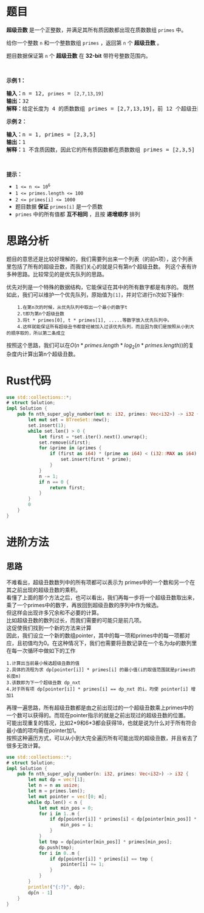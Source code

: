 # 题目
<p><strong>超级丑数</strong> 是一个正整数，并满足其所有质因数都出现在质数数组 <code>primes</code> 中。</p>

<p>给你一个整数 <code>n</code> 和一个整数数组 <code>primes</code> ，返回第 <code>n</code> 个 <strong>超级丑数</strong> 。</p>

<p>题目数据保证第 <code>n</code> 个 <strong>超级丑数</strong> 在 <strong>32-bit</strong> 带符号整数范围内。</p>

<p>&nbsp;</p>

<p><strong>示例 1：</strong></p>

<pre><strong>输入：</strong>n = 12, <code>primes</code> = <code>[2,7,13,19]</code>
<strong>输出：</strong>32 
<strong>解释：</strong>给定长度为 4 的质数数组 primes = [2,7,13,19]，前 12 个超级丑数序列为：[1,2,4,7,8,13,14,16,19,26,28,32] 。</pre>

<p><strong>示例 2：</strong></p>

<pre><strong>输入：</strong>n = 1, primes = [2,3,5]
<strong>输出：</strong>1
<strong>解释：</strong>1 不含质因数，因此它的所有质因数都在质数数组 primes = [2,3,5] 中。
</pre>
&nbsp;

<div class="top-view__1vxA">
<div class="original__bRMd">
<div>
<p><strong>提示：</strong></p>

<ul>
	<li><code>1 &lt;= n &lt;= 10<sup>6</sup></code></li>
	<li><code>1 &lt;= primes.length &lt;= 100</code></li>
	<li><code>2 &lt;= primes[i] &lt;= 1000</code></li>
	<li>题目数据<strong> 保证</strong> <code>primes[i]</code> 是一个质数</li>
	<li><code>primes</code> 中的所有值都 <strong>互不相同</strong> ，且按 <strong>递增顺序</strong> 排列</li>
</ul>
</div>
</div>
</div>

# 思路分析
题目的意思还是比较好理解的，我们需要列出来一个列表（的前n项），这个列表里包括了所有的超级丑数，而我们关心的就是只有第n个超级丑数。
列这个表有许多种思路。比较常见的是优先队列的思路。

优先对列是一个特殊的数据结构，它能保证在其中的所有数字都是有序的。
既然如此，我们可以维护一个优先队列，原始值为`[1]`，并对它进行n次如下操作:
```text
    1.在第n次的时候，从优先队列中取出一个最小的数字t
    2.t即为第n个超级丑数
    3.将t * primes[0], t * primes[1], .....等数字放入优先队列中。
    4.这样就能保证所有超级丑书都曾经被加入过该优先队列，而且因为我们是按照从小到大的顺序取的，所以第二条成立
```
按照这个思路，我们可以在$O(n * primes.length * log_2(n * primes.length))$的复杂度内计算出第n个超级丑数。

# Rust代码
```rust
use std::collections::*;
# struct Solution;
impl Solution {
    pub fn nth_super_ugly_number(mut n: i32, primes: Vec<i32>) -> i32 {
        let mut set = BTreeSet::new();
        set.insert(1);
        while set.len() > 0 {
            let first = *set.iter().next().unwrap();
            set.remove(&first);
            for &prime in &primes {
                if (first as i64) * (prime as i64) < (i32::MAX as i64) {
                    set.insert(first * prime);
                }
            }
            n -= 1;
            if n == 0 {
                return first;
            }
        }
        0
    }
}
```
# 进阶方法
## 思路
不难看出，超级丑数数列中的所有项都可以表示为 primes中的一个数和另一个在其之前出现的超级丑数的乘积。  
看懂了上面的那个方法之后，也可以看出，我们再每一步将一个超级丑数取出来，乘了一个primes中的数字，再放回到超级丑数的序列中作为候选。  
但这样会出现许多冗余和不必要的计算。  
比如超级丑数的数列过长，而我们需要的可能只是前几项。  
这促使我们找到一个新的方法来计算   
因此，我们设立一个新的数组pointer，其中的每一项和primes中的每一项都对应，且初值均为0。在这种情况下，我们也需要将丑数记录在一个名为dp的数列里  
在每一次循环中做如下的工作
```text
1.计算出当前最小候选超级丑数的值
2.具体的流程为求 dp[pointer[i]] * primes[i] 的最小值(i的取值范围就是primes的长度m)
3.该数即为下一个超级丑数 dp_nxt
4.对于所有项 dp[pointer[i]] * primes[i] == dp_nxt 的i，均使 pointer[i] 增加1
```
再理一遍思路，所有超级丑数都是由之前出现过的一个超级丑数乘上primes中的一个数可以获得的。而现在pointer指示的就是之前出现过的超级丑数的位置。  
可能出现重复的情况，比如2\*9和6\*3都会获得18，也就是说为什么对于所有符合最小值的项均需在pointer加1。  
按照这种遍历方式，可以从小到大完全遍历所有可能出现的超级丑数，并且省去了很多无效计算。
```rust
use std::collections::*;
# struct Solution;
impl Solution {
    pub fn nth_super_ugly_number(n: i32, primes: Vec<i32>) -> i32 {
        let mut dp = vec![1];
        let n = n as usize;
        let m = primes.len();
        let mut pointer = vec![0; m];
        while dp.len() < n {
            let mut min_pos = 0;
            for i in 1..m {
                if dp[pointer[i]] * primes[i] < dp[pointer[min_pos]] * primes[min_pos] {
                    min_pos = i;
                }
            }
            let tmp = dp[pointer[min_pos]] * primes[min_pos];
            dp.push(tmp);
            for i in 0..m {
                if dp[pointer[i]] * primes[i] == tmp {
                    pointer[i] += 1;
                }
            }
        }
        println!("{:?}", dp);
        dp[n - 1]
    }
}
```